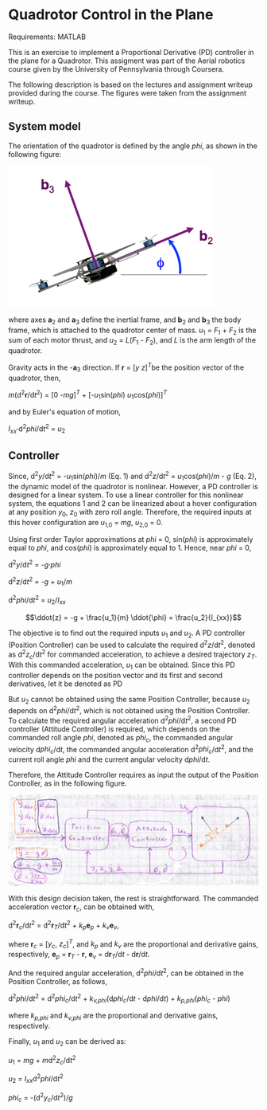 # Quadrotor Control in the Plane

Requirements: MATLAB

This is an exercise to implement a Proportional Derivative (PD) controller in the plane for a Quadrotor. This assigment was part of the Aerial robotics course given by the University of Pennsylvania through Coursera.

The following description is based on the lectures and assignment writeup provided during the course. The figures were taken from the assignment writeup.

[//]: # (Image References)

[image1]: ./images/fig1.png
[image2]: ./images/fig2.png

## System model

The orientation of the quadrotor is defined by the angle *phi*, as shown in the following figure:

![alt text][image1]

where axes **a**<sub>2</sub> and **a**<sub>3</sub> define the inertial frame, and **b**<sub>2</sub> and **b**<sub>3</sub> the body frame, which is attached to the quadrotor center of mass.  *u*<sub>1</sub> = *F*<sub>1</sub> + *F*<sub>2</sub> is the sum of each motor thrust, and *u*<sub>2</sub> = *L*(*F*<sub>1</sub> - *F*<sub>2</sub>), and *L* is the arm length of the quadrotor.

Gravity acts in the -**a**<sub>3</sub> direction. If **r** = [*y*  *z*]<sup>*T*</sup>be the position vector of the quadrotor, then,

*m*(d<sup>2</sup>**r**/d*t*<sup>2</sup>) = [0  -*mg*]<sup>*T*</sup> + [-*u*<sub>1</sub>sin(*phi*)  *u*<sub>1</sub>cos(*phi*)]<sup>*T*</sup>

and by Euler's equation of motion,

*I<sub>xx</sub>*·d<sup>2</sup>*phi*/d*t*<sup>2</sup> = *u*<sub>2</sub>

## Controller

Since, d<sup>2</sup>*y*/d*t*<sup>2</sup> = -*u*<sub>1</sub>sin(*phi*)/*m* (Eq. 1) and d<sup>2</sup>*z*/d*t*<sup>2</sup> = *u*<sub>1</sub>cos(*phi*)/*m* - *g* (Eq. 2), the dynamic model of the quadrotor is nonlinear. However, a PD controller is designed for a linear system. To use a linear controller for this nonlinear system, the equations 1 and 2 can be linearized about a hover configuration at any position *y*<sub>0</sub>, *z*<sub>0</sub> with zero roll angle. Therefore, the required inputs at this hover configuration are *u*<sub>1,0</sub> = *mg*, *u*<sub>2,0</sub> = 0.

Using first order Taylor approximations at *phi* = 0, sin(*phi*) is approximately equal to *phi*, and cos(*phi*) is approximately equal to 1. Hence, near *phi* = 0,

d<sup>2</sup>*y*/d*t*<sup>2</sup> = -*g·phi*

d<sup>2</sup>*z*/d*t*<sup>2</sup> = -*g* + *u*<sub>1</sub>/*m*

d<sup>2</sup>*phi*/d*t*<sup>2</sup> = *u*<sub>2</sub>/*I*<sub>*xx*</sub>

```math
\ddot{z} = -g + \frac{u_1}{m}

\ddot{\phi} = \frac{u_2}{I_{xx}}
```

The objective is to find out the required inputs *u*<sub>1</sub> and *u*<sub>2</sub>. A PD controller (Position Controller) can be used to calculate the required d<sup>2</sup>*z*/d*t*<sup>2</sup>, denoted as d<sup>2</sup>*z<sub>c</sub>*/d*t*<sup>2</sup> for commanded acceleration, to achieve a desired trajectory *z<sub>T</sub>*. With this commanded acceleration, *u*<sub>1</sub> can be obtained. Since this PD controller depends on the position vector and its first and second derivatives, let it be denoted as PD 

But *u*<sub>2</sub> cannot be obtained using the same Position Controller, because *u*<sub>2</sub> depends on d<sup>2</sup>*phi*/d*t*<sup>2</sup>, which is not obtained using the Position Controller. To calculate the required angular acceleration d<sup>2</sup>*phi*/d*t*<sup>2</sup>, a second PD controller (Attitude Controller) is required, which depends on the commanded roll angle *phi*, denoted as *phi<sub>c</sub>*, the commanded angular velocity d*phi<sub>c</sub>*/d*t*, the commanded angular acceleration d<sup>2</sup>*phi<sub>c</sub>*/d*t*<sup>2</sup>, and the current roll angle *phi* and the current angular velocity d*phi*/d*t*.

Therefore, the Attitude Controller requires as input the output of the Position Controller, as in the following figure.

![alt text][image2]

With this design decision taken, the rest is straightforward. The commanded acceleration vector **r**<sub>*c*</sub>, can be obtained with,

d<sup>2</sup>**r**<sub>*c*</sub>/d*t*<sup>2</sup> = d<sup>2</sup>**r**<sub>*T*</sub>/d*t*<sup>2</sup> + *k*<sub>*p*</sub>**e**<sub>*p*</sub> + *k*<sub>*v*</sub>**e**<sub>*v*</sub>,

where **r**<sub>*c*</sub> = [*y<sub>c</sub>*, *z<sub>c</sub>*]<sup>*T*</sup>, and *k<sub>p</sub>* and *k<sub>v</sub>* are the proportional and derivative gains, respectively, **e**<sub>*p*</sub> = **r**<sub>*T*</sub> - **r**, **e**<sub>*v*</sub> = d**r**<sub>*T*</sub>/d*t* - d**r**/d*t*.

And the required angular acceleration, d<sup>2</sup>*phi*/d*t*<sup>2</sup>, can be obtained in the Position Controller, as follows,

d<sup>2</sup>*phi*/d*t*<sup>2</sup> = d<sup>2</sup>*phi*<sub>*c*</sub>/d*t*<sup>2</sup> + *k*<sub>*v,phi*</sub>(d*phi*<sub>*c*</sub>/d*t* - d*phi*/d*t*) + *k*<sub>*p,phi*</sub>(*phi*<sub>*c*</sub> - *phi*)

where *k*<sub>*p,phi*</sub> and *k*<sub>*v,phi*</sub> are the proportional and derivative gains, respectively.

Finally, *u*<sub>1</sub> and *u*<sub>2</sub> can be derived as:

*u*<sub>1</sub> = *mg* + *m*d<sup>2</sup>*z*<sub>*c*</sub>/d*t*<sup>2</sup>

*u*<sub>2</sub> = *I*<sub>*xx*</sub>d<sup>2</sup>*phi*/d*t*<sup>2</sup>

*phi*<sub>*c*</sub> = -(d<sup>2</sup>*y*<sub>*c*</sub>/d*t*<sup>2</sup>)/*g*

